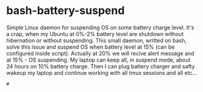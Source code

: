 # bash-battery-suspend
Simple Linux daemon for suspending OS on some battery charge level. It's a crap, when my Ubuntu at 0%-2% battery level are shutdown without hibernation or without suspending. This small daemon, writted on bash, solve this issue and suspend OS when battery level at 15% (can be configured inside script). Actually at 20% we will recive alert message and at 15% - OS suspending. My laptop can keep all, in suspend mode, about 24 hours on 10% battery charge. Then I can plug battery charger and safty wakeup my laptop and continue working with all tmux sessions and all etc...

```
#
```